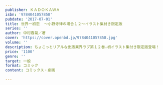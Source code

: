 ```yaml
---
publisher: ＫＡＤＯＫＡＷＡ
isbn: '9784041057858'
pubdate: '2017-07-01'
title: 世界一初恋  ～小野寺律の場合１２～イラスト集付き限定版
series: ''
author: 中村春菊／著
cover: 'https://cover.openbd.jp/9784041057858.jpg'
volume: ''
description: ちょこっとリアルな出版業界ラブ第１２巻☆初イラスト集付き限定版登場！
price: '1100'
genre: ''
target: 一般
format: コミック
content: コミックス・劇画

---
```


